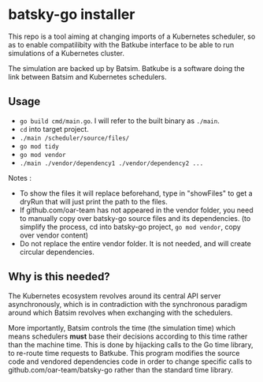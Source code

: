 # batsky-go installer

This repo is a tool aiming at changing imports of a Kubernetes scheduler, so as
to enable compatilibity with the Batkube interface to be able to run
simulations of a Kubernetes cluster.

The simulation are backed up by Batsim. Batkube is a software doing the link
between Batsim and Kubernetes schedulers.

## Usage
- `go build cmd/main.go`. I will refer to the built binary as `./main`.
- `cd` into target project.
- `./main /scheduler/source/files/`
- `go mod tidy`
- `go mod vendor`
- `./main ./vendor/dependency1 ./vendor/dependency2 ...`

Notes :
- To show the files it will replace beforehand, type in "showFiles" to get a
    dryRun that will just print the path to the files.
- If github.com/oar-team has not appeared in the vendor folder, you need to
    manually copy over batsky-go source files and its dependencies. (to
    simplify the process, cd into batsky-go project, `go mod vendor`, copy over
    vendor content)
- Do not replace the entire vendor folder. It is not needed, and will create
    circular dependencies.

## Why is this needed?
The Kubernetes ecosystem revolves around its central API server asynchronously,
which is in contradiction with the synchronous paradigm around which Batsim
revolves when exchanging with the schedulers.

More importantly, Batsim controls the time (the simulation time) which means
schedulers **must** base their decisions according to this time rather than the
machine time. This is done by hijacking calls to the Go time library, to
re-route time requests to Batkube.  This program modifies the source code and
vendored dependencies code in order to change specific calls to
github.com/oar-team/batsky-go rather than the standard time library.
